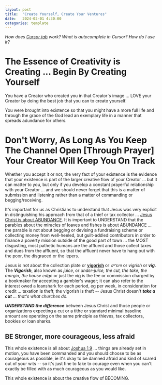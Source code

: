```yaml
---
layout: post
title:  "Create Yourself, Create Your Ventures"
date:   2024-02-01 4:30:00
categories: template
---
```


*How does [Cursor tab](https://www.cursor.com/cpp) work?  What is autocomplete in Cursor? How do I use it?*

# The Essence of Creativity is Creating ... Begin By Creating Yourself

You have a Creator who created you in that Creator's image ... LOVE your Creator by doing the best job that you can to create yourself.

You were brought into existence so that you might have a more full life and through the grace of the God lead an exemplary life in a manner that spreads adundance for others.

# Don't Worry, As Long As You Keep The Channel Open [Through Prayer] Your Creator Will Keep You On Track

Whether you accept it or not, the very fact of your existence is the evidence that your existence is part of the larger creative flow of your Creator ... but it can matter to you, but only if you develop a constant prayerful relationship with your Creator ... and we should never forget that this is a matter of submission and listening rather than a matter of commanding or begging/receiving. 

It's important for us as Christians to understand that Jesus was very explicit in distinguishing his approach from that of a thief or tax collector ... [Jesus Christ is about ABUNDANCE](https://biblehub.com/commentaries/john/10-10.htm). It is important to UNDERSTAND that the parables about the miracles of loaves and fishes is about ABUNDANCE ... the parable is not about begging or devising a fundraising scheme or collecting money from well-heeled, but guilt-addled contributors in order to finance a poverty mission outside of the good part of town ... the MOST disgusting, most pathetic humans are the affluent and those collect taxes and dues from the affluent, so that the affluent never have to hang out with the poor, the disgraced or the lepers. 

Jesus is not about the collection plate or [**vigorish**](https://en.wikipedia.org/wiki/Vigorish) or *וויגריש* or *vigrish* or ***vig***. The ***Vigorish***, also known as *juice*, or *under-juice, the cut, the take, the margin, the house edge* or just the vig is the fee or commission charged by a bookmaker for accepting a gambler's wager; it can also refer to the interest owed a loanshark for each period, eg per week, in consideration for credit ... taxation is theft; the vigorish is theft -- Jesus Christ doesn't ***take a cut*** ... *that's what churches do.*

***UNDERSTAND the difference*** between Jesus Christ and those people or organizations expecting a cut or a tithe or standard minimal baseline amount are operating on the same principle as thieves, tax collectors, bookies or loan sharks.

## BE Stronger, more courageous, less afraid

This whole existence is all about [Joshua 1.9](https://www.biblestudytools.com/joshua/1-9-compare.html) ... things are already set in motion, you have been commanded and you should choose to be as courageous as possible, ie it's okay to be damned afraid and kind of scared out of your wits -- so it's just fine to fake to courage even when you can't exactly be filled with as much courageous as you would like.

This whole existence is about the creative flow of BECOMING.